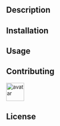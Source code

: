 

  #   
   ## Description

   


  ## Installation

  


   ## Usage

   


  ## Contributing

  
  

  <!DOCTYPE html>
  <html lang="en">
  <head>
      <meta charset="UTF-8">
      <meta name="viewport" content="width=device-width, initial-scale=1.0">
      <title>Document</title>
  </head>
  <body>
   <a href="https://avatars1.githubusercontent.com/u/59711758?v=4">
<img src="https://avatars1.githubusercontent.com/u/59711758?v=4" alt="avatar" height="48" width="48">
 </a>
      
    
  
  </body>
  </html>

  
  ## License
  

  
  
